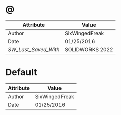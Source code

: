 # @
| Attribute | Value |
| ---  | ---     |
| Author | SixWingedFreak |
| Date | 01/25/2016 |
| _SW_Last_Saved_With_ | SOLIDWORKS 2022 |
# Default
| Attribute | Value |
| ---  | ---     |
| Author | SixWingedFreak |
| Date | 01/25/2016 |
